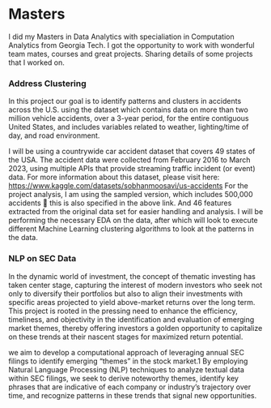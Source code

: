 # Masters
I did my Masters in Data Analytics with specialiation in Computation Analytics from Georgia Tech. I got the opportunity to work with wonderful team mates, courses and great projects.
Sharing details of some projects that I worked on. 


### Address Clustering
In this project our goal is to identify patterns and clusters in accidents across the U.S. using the dataset which contains data on more than two million vehicle accidents, over a 3-year period, for the entire contiguous United States, and includes variables related to weather, lighting/time of day, and road environment.

I will be using a countrywide car accident dataset that covers 49 states of the USA. The accident data were collected from February 2016 to March 2023, using multiple APIs that provide streaming traffic incident (or event) data. For more information about this dataset, please visit here: https://www.kaggle.com/datasets/sobhanmoosavi/us-accidents
For the project analysis, I am using the sampled version, which includes 500,000 accidents  this is also specified in the above link. And 46 features extracted from the original data set for easier handling and analysis.
I will be performing the necessary EDA on the data, after which will look to execute different Machine Learning clustering algorithms to look at the patterns in the data.

### NLP on SEC Data

In the dynamic world of investment, the concept of thematic investing has taken center stage,
capturing the interest of modern investors who seek not only to diversify their portfolios but also
to align their investments with specific areas projected to yield above-market returns over the
long term.
This project is rooted in the pressing need to enhance the efficiency, timeliness, and objectivity in
the identification and evaluation of emerging market themes, thereby offering investors a golden
opportunity to capitalize on these trends at their nascent stages for maximized return potential.

we aim to develop a computational approach of leveraging annual
SEC filings to identify emerging “themes” in the stock market.1 By employing Natural Language
Processing (NLP) techniques to analyze textual data within SEC filings, we seek to derive
noteworthy themes, identify key phrases that are indicative of each company or industry’s
trajectory over time, and recognize patterns in these trends that signal new opportunities.
